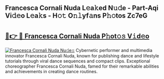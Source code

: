 ## Francesca Cornali Nuda L𝚎a𝚔ed N𝚞𝚍e - Part-Aqi Vi𝚍𝚎o L𝚎a𝚔s - H𝚘𝚝 O𝚗𝚕yf𝚊ns P𝚑𝚘tos Zc7eG

# <h2><a href="http://kf23y0i.oniu.top/?m=Francesca+Cornali+Nuda">🔗👉 🔴 Francesca Cornali Nuda P𝚑ot𝚘𝚜 V𝚒d𝚎o</a></h2>

[![Francesca Cornali Nuda Nu𝚍e𝚜](https://i.imgur.com/0qMVB7G.gif)](http://kf23y0i.oniu.top/?m=Francesca+Cornali+Nuda)
Cybernetic performer and multimedia innovator Francesca Cornali Nuda, known for publishing dance and lifestyle tutorials through viral dance sequences and compact clips. Exceptional choreographer Francesca Cornali Nuda, famed for their remarkable abilities and achievements in creating dance routines.  
